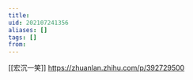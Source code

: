 ```yaml
---
title: 
uid: 202107241356
aliases: []
tags: []
from: 
---
```

[[宏沉一笑]]
https://zhuanlan.zhihu.com/p/392729500